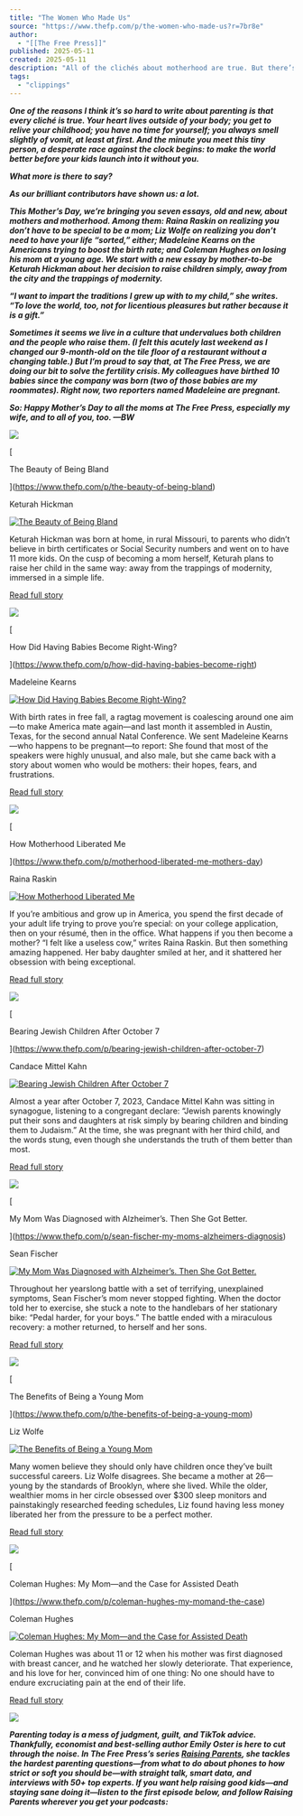 ```yaml
---
title: "The Women Who Made Us"
source: "https://www.thefp.com/p/the-women-who-made-us?r=7br8e"
author:
  - "[[The Free Press]]"
published: 2025-05-11
created: 2025-05-11
description: "All of the clichés about motherhood are true. But there’s a lot more to say."
tags:
  - "clippings"
---
```

***One of the reasons I think it’s so hard to write about parenting is that every cliché is true. Your heart lives outside of your body; you get to relive your childhood; you have no time for yourself; you always smell slightly of vomit, at least at first. And the minute you meet this tiny person, a desperate race against the clock begins: to make the world better before your kids launch into it without you.***

***What more is there to say?***

***As our brilliant contributors have shown us: a lot.***

***This Mother’s Day, we’re bringing you seven essays, old and new, about mothers and motherhood. Among them: Raina Raskin on realizing you don’t have to be special to be a mom; Liz Wolfe on realizing you don’t need to have your life “sorted,” either; Madeleine Kearns on the Americans trying to boost the birth rate; and Coleman Hughes on losing his mom at a young age. We start with a new essay by mother-to-be Keturah Hickman about her decision to raise children simply, away from the city and the trappings of modernity.***

***“I want to impart the traditions I grew up with to my child,” she writes. “To love the world, too, not for licentious pleasures but rather because it is a gift.”***

***Sometimes it seems we live in a culture that undervalues both children and the people who raise them. (I felt this acutely last weekend as I changed our 9-month-old on the tile floor of a restaurant without a changing table.) But I’m proud to say that, at The Free Press, we are doing our bit to solve the fertility crisis. My colleagues have birthed 10 babies since the company was born (two of those babies are my roommates). Right now, two reporters named Madeleine are pregnant.***

***So: Happy Mother’s Day to all the moms at The Free Press, especially my wife, and to all of you, too. —BW***

![](https://substackcdn.com/image/fetch/w_1456,c_limit,f_auto,q_auto:good,fl_progressive:steep/https%3A%2F%2Fsubstack-post-media.s3.amazonaws.com%2Fpublic%2Fimages%2F903a07c4-f3ad-41a9-928b-573cbdaee2b3_1320x30.png)

[

The Beauty of Being Bland

](https://www.thefp.com/p/the-beauty-of-being-bland)

Keturah Hickman

[![The Beauty of Being Bland](https://substackcdn.com/image/fetch/w_1300,h_650,c_fill,f_auto,q_auto:good,fl_progressive:steep,g_auto/https%3A%2F%2Fsubstack-post-media.s3.amazonaws.com%2Fpublic%2Fimages%2F0579279c-ec0b-4db5-9ab8-2cdd8a3e987a_5184x3888.jpeg)](https://www.thefp.com/p/the-beauty-of-being-bland)

Keturah Hickman was born at home, in rural Missouri, to parents who didn’t believe in birth certificates or Social Security numbers and went on to have 11 more kids. On the cusp of becoming a mom herself, Keturah plans to raise her child in the same way: away from the trappings of modernity, immersed in a simple life.

[Read full story](https://www.thefp.com/p/the-beauty-of-being-bland)

![](https://substackcdn.com/image/fetch/w_1456,c_limit,f_auto,q_auto:good,fl_progressive:steep/https%3A%2F%2Fsubstack-post-media.s3.amazonaws.com%2Fpublic%2Fimages%2Fcefe7bc6-f7fc-4ba5-9ec3-1e7c9897347f_1320x30.png)

[

How Did Having Babies Become Right-Wing?

](https://www.thefp.com/p/how-did-having-babies-become-right)

Madeleine Kearns

[![How Did Having Babies Become Right-Wing?](https://substackcdn.com/image/fetch/w_1300,h_650,c_fill,f_auto,q_auto:good,fl_progressive:steep,g_auto/https%3A%2F%2Fsubstack-post-media.s3.amazonaws.com%2Fpublic%2Fimages%2Fe259a6f5-3ead-49dc-8296-71071ff50b64_1354x901.jpeg)](https://www.thefp.com/p/how-did-having-babies-become-right)

With birth rates in free fall, a ragtag movement is coalescing around one aim—to make America mate again—and last month it assembled in Austin, Texas, for the second annual Natal Conference. We sent Madeleine Kearns—who happens to be pregnant—to report: She found that most of the speakers were highly unusual, and also male, but she came back with a story about women who would be mothers: their hopes, fears, and frustrations.

[Read full story](https://www.thefp.com/p/how-did-having-babies-become-right)

![](https://substackcdn.com/image/fetch/w_1456,c_limit,f_auto,q_auto:good,fl_progressive:steep/https%3A%2F%2Fsubstack-post-media.s3.amazonaws.com%2Fpublic%2Fimages%2Fb50982ab-02fc-48c8-86bb-34620f1623e9_1320x30.png)

[

How Motherhood Liberated Me

](https://www.thefp.com/p/motherhood-liberated-me-mothers-day)

Raina Raskin

[![How Motherhood Liberated Me](https://substackcdn.com/image/fetch/w_1300,h_650,c_fill,f_auto,q_auto:good,fl_progressive:steep,g_auto/https%3A%2F%2Fsubstack-post-media.s3.amazonaws.com%2Fpublic%2Fimages%2F1e349d5d-bd40-4ac2-9935-6cd8e4848a5e_1024x765.jpeg)](https://www.thefp.com/p/motherhood-liberated-me-mothers-day)

If you’re ambitious and grow up in America, you spend the first decade of your adult life trying to prove you’re special: on your college application, then on your résumé, then in the office. What happens if you then become a mother? “I felt like a useless cow,” writes Raina Raskin. But then something amazing happened. Her baby daughter smiled at her, and it shattered her obsession with being exceptional.

[Read full story](https://www.thefp.com/p/motherhood-liberated-me-mothers-day)

![](https://substackcdn.com/image/fetch/w_1456,c_limit,f_auto,q_auto:good,fl_progressive:steep/https%3A%2F%2Fsubstack-post-media.s3.amazonaws.com%2Fpublic%2Fimages%2Ffc8a15a8-b0ec-408d-a3c9-6f15722b0bb3_1320x30.png)

[

Bearing Jewish Children After October 7

](https://www.thefp.com/p/bearing-jewish-children-after-october-7)

Candace Mittel Kahn

[![Bearing Jewish Children After October 7](https://substackcdn.com/image/fetch/w_1300,h_650,c_fill,f_auto,q_auto:good,fl_progressive:steep,g_auto/https%3A%2F%2Fsubstack-post-media.s3.amazonaws.com%2Fpublic%2Fimages%2F0618cd4b-a6d3-4833-8b96-38eade1ce956_1200x787.jpeg)](https://www.thefp.com/p/bearing-jewish-children-after-october-7)

Almost a year after October 7, 2023, Candace Mittel Kahn was sitting in synagogue, listening to a congregant declare: “Jewish parents knowingly put their sons and daughters at risk simply by bearing children and binding them to Judaism.” At the time, she was pregnant with her third child, and the words stung, even though she understands the truth of them better than most.

[Read full story](https://www.thefp.com/p/bearing-jewish-children-after-october-7)

![](https://substackcdn.com/image/fetch/w_1456,c_limit,f_auto,q_auto:good,fl_progressive:steep/https%3A%2F%2Fsubstack-post-media.s3.amazonaws.com%2Fpublic%2Fimages%2F58403841-5ba4-4191-9ba6-ac3a59b52121_1320x30.png)

[

My Mom Was Diagnosed with Alzheimer’s. Then She Got Better.

](https://www.thefp.com/p/sean-fischer-my-moms-alzheimers-diagnosis)

Sean Fischer

[![My Mom Was Diagnosed with Alzheimer’s. Then She Got Better.](https://substackcdn.com/image/fetch/w_1300,h_650,c_fill,f_auto,q_auto:good,fl_progressive:steep,g_auto/https%3A%2F%2Fsubstack-post-media.s3.amazonaws.com%2Fpublic%2Fimages%2Ff7833409-1c6c-4851-b0d1-5ff1bcd61b1f_1024x615.jpeg)](https://www.thefp.com/p/sean-fischer-my-moms-alzheimers-diagnosis)

Throughout her yearslong battle with a set of terrifying, unexplained symptoms, Sean Fischer’s mom never stopped fighting. When the doctor told her to exercise, she stuck a note to the handlebars of her stationary bike: “Pedal harder, for your boys.” The battle ended with a miraculous recovery: a mother returned, to herself and her sons.

[Read full story](https://www.thefp.com/p/sean-fischer-my-moms-alzheimers-diagnosis)

![](https://substackcdn.com/image/fetch/w_1456,c_limit,f_auto,q_auto:good,fl_progressive:steep/https%3A%2F%2Fsubstack-post-media.s3.amazonaws.com%2Fpublic%2Fimages%2Fa03db83b-56c4-4ee1-80c9-fa4919dde7cc_1320x30.png)

[

The Benefits of Being a Young Mom

](https://www.thefp.com/p/the-benefits-of-being-a-young-mom)

Liz Wolfe

[![The Benefits of Being a Young Mom](https://substackcdn.com/image/fetch/w_1300,h_650,c_fill,f_auto,q_auto:good,fl_progressive:steep,g_auto/https%3A%2F%2Fsubstack-post-media.s3.amazonaws.com%2Fpublic%2Fimages%2Ffc3fca05-2121-41c4-8c92-81f2f3b598c3_1600x1067.jpeg)](https://www.thefp.com/p/the-benefits-of-being-a-young-mom)

Many women believe they should only have children once they’ve built successful careers. Liz Wolfe disagrees. She became a mother at 26—young by the standards of Brooklyn, where she lived. While the older, wealthier moms in her circle obsessed over $300 sleep monitors and painstakingly researched feeding schedules, Liz found having less money liberated her from the pressure to be a perfect mother.

[Read full story](https://www.thefp.com/p/the-benefits-of-being-a-young-mom)

![](https://substackcdn.com/image/fetch/w_1456,c_limit,f_auto,q_auto:good,fl_progressive:steep/https%3A%2F%2Fsubstack-post-media.s3.amazonaws.com%2Fpublic%2Fimages%2F2ffdf0be-058d-4c0b-b77c-ae64adc86826_1320x30.png)

[

Coleman Hughes: My Mom—and the Case for Assisted Death

](https://www.thefp.com/p/coleman-hughes-my-momand-the-case)

Coleman Hughes

[![Coleman Hughes: My Mom—and the Case for Assisted Death](https://substackcdn.com/image/fetch/w_1300,h_650,c_fill,f_auto,q_auto:good,fl_progressive:steep,g_auto/https%3A%2F%2Fsubstack-post-media.s3.amazonaws.com%2Fpublic%2Fimages%2Fc76b44ce-fbf5-4af4-8db9-15d0b3fffb1e_960x720.jpeg)](https://www.thefp.com/p/coleman-hughes-my-momand-the-case)

Coleman Hughes was about 11 or 12 when his mother was first diagnosed with breast cancer, and he watched her slowly deteriorate. That experience, and his love for her, convinced him of one thing: No one should have to endure excruciating pain at the end of their life.

[Read full story](https://www.thefp.com/p/coleman-hughes-my-momand-the-case)

![](https://substackcdn.com/image/fetch/w_1456,c_limit,f_auto,q_auto:good,fl_progressive:steep/https%3A%2F%2Fsubstack-post-media.s3.amazonaws.com%2Fpublic%2Fimages%2F5d7558fb-392c-4740-b71b-5f7e66001818_1320x30.png)

***Parenting today is a mess of judgment, guilt, and TikTok advice. Thankfully, economist and best-selling author Emily Oster is here to cut through the noise. In The Free Press’s series [Raising Parents](https://podcasts.apple.com/us/podcast/raising-parents-with-emily-oster/id1766973918), she tackles the hardest parenting questions—from what to do about phones to how strict or soft you should be—with straight talk, smart data, and interviews with 50+ top experts. If you want help raising good kids—and staying sane doing it—listen to the first episode below, and follow Raising Parents wherever you get your podcasts:***